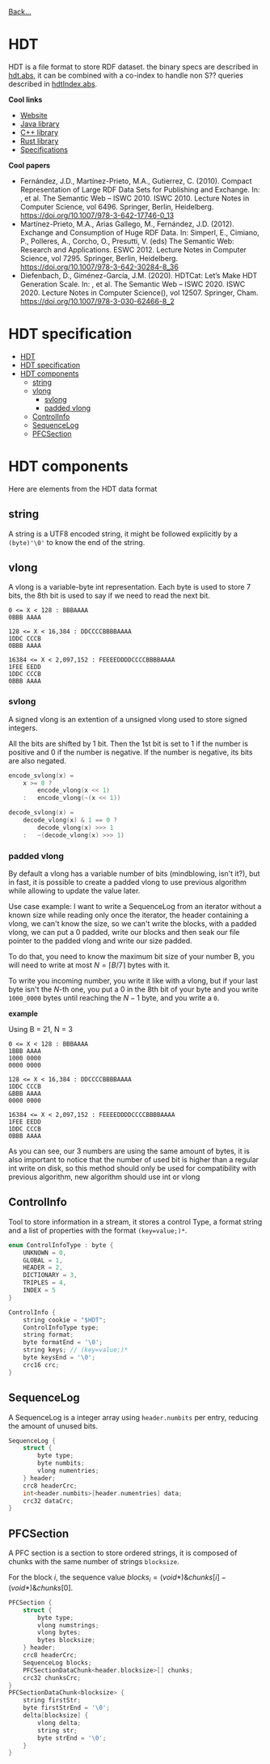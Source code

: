 [Back...](../README.md)

# HDT

HDT is a file format to store RDF dataset. the binary specs are described in [hdt.abs](hdt.abs), it can be combined with a co-index to handle non S?? queries described in [hdtIndex.abs](hdt.abs).

**Cool links**

- [Website](https://www.rdfhdt.org/)
- [Java library](https://github.com/rdfhdt/hdt-java)
- [C++ library](https://github.com/rdfhdt/hdt-cpp)
- [Rust library](https://github.com/KonradHoeffner/hdt)
- [Specifications](https://www.w3.org/Submission/2011/03/)

**Cool papers**

- Fernández, J.D., Martínez-Prieto, M.A., Gutierrez, C. (2010). Compact Representation of Large RDF Data Sets for Publishing and Exchange. In: , et al. The Semantic Web – ISWC 2010. ISWC 2010. Lecture Notes in Computer Science, vol 6496. Springer, Berlin, Heidelberg. https://doi.org/10.1007/978-3-642-17746-0_13
- Martínez-Prieto, M.A., Arias Gallego, M., Fernández, J.D. (2012). Exchange and Consumption of Huge RDF Data. In: Simperl, E., Cimiano, P., Polleres, A., Corcho, O., Presutti, V. (eds) The Semantic Web: Research and Applications. ESWC 2012. Lecture Notes in Computer Science, vol 7295. Springer, Berlin, Heidelberg. https://doi.org/10.1007/978-3-642-30284-8_36
- Diefenbach, D., Giménez-García, J.M. (2020). HDTCat: Let’s Make HDT Generation Scale. In: , et al. The Semantic Web – ISWC 2020. ISWC 2020. Lecture Notes in Computer Science(), vol 12507. Springer, Cham. https://doi.org/10.1007/978-3-030-62466-8_2

# HDT specification

- [HDT](#hdt)
- [HDT specification](#hdt-specification)
- [HDT components](#hdt-components)
  - [string](#string)
  - [vlong](#vlong)
    - [svlong](#svlong)
    - [padded vlong](#padded-vlong)
  - [ControlInfo](#controlinfo)
  - [SequenceLog](#sequencelog)
  - [PFCSection](#pfcsection)

# HDT components

Here are elements from the HDT data format

## string

A string is a UTF8 encoded string, it might be followed explicitly by a `(byte)'\0'` to know the end of the string.

## vlong

A vlong is a variable-byte int representation. Each byte is used to store 7 bits, the 8th bit is used to say if we need to read the next bit.

```
0 <= X < 128 : BBBAAAA
0BBB AAAA

128 <= X < 16,384 : DDCCCCBBBBAAAA
1DDC CCCB
0BBB AAAA

16384 <= X < 2,097,152 : FEEEEDDDDCCCCBBBBAAAA
1FEE EEDD
1DDC CCCB
0BBB AAAA

```

### svlong

A signed vlong is an extention of a unsigned vlong used to store signed integers.

All the bits are shifted by 1 bit. Then the 1st bit is set to 1 if the number is positive and 0 if the number is negative. If the number is negative, its bits are also negated.

```c++
encode_svlong(x) =
    x >= 0 ?
        encode_vlong(x << 1)
    :   encode_vlong(~(x << 1))
```

```c++
decode_svlong(x) =
    decode_vlong(x) & 1 == 0 ?
        decode_vlong(x) >>> 1
    :   ~(decode_vlong(x) >>> 1)
```

### padded vlong

By default a vlong has a variable number of bits (mindblowing, isn't it?), but in fast, it is possible to create a padded vlong to use previous algorithm while allowing to update the value later.

Use case example: I want to write a SequenceLog from an iterator without a known size while reading only once the iterator, the header containing a vlong, we can't know the size, so we can't write the blocks, with a padded vlong, we can put a 0 padded, write our blocks and then seak our file pointer to the padded vlong and write our size padded.

To do that, you need to know the maximum bit size of your number B, you will need to write at most $N = \lceil B / 7 \rceil$ bytes with it.

To write you incoming number, you write it like with a vlong, but if your last byte isn't the $N$-th one, you put a 0 in the 8th bit of your byte and you write `1000_0000` bytes until reaching the $N - 1$ byte, and you write a `0`.

**example**

Using B = 21, N = 3

```
0 <= X < 128 : BBBAAAA
1BBB AAAA
1000 0000
0000 0000

128 <= X < 16,384 : DDCCCCBBBBAAAA
1DDC CCCB
&BBB AAAA
0000 0000

16384 <= X < 2,097,152 : FEEEEDDDDCCCCBBBBAAAA
1FEE EEDD
1DDC CCCB
0BBB AAAA
```

As you can see, our 3 numbers are using the same amount of bytes, it is also important to notice that the number of used bit is higher than a regular int<n> write on disk, so this method should only be used for compatibility with previous algorithm, new algorithm should use int<n> or vlong

## ControlInfo

Tool to store information in a stream, it stores a control Type, a format string and a list of properties with the format `(key=value;)*`.

```c++
enum ControlInfoType : byte {
    UNKNOWN = 0,
    GLOBAL = 1,
    HEADER = 2,
    DICTIONARY = 3,
    TRIPLES = 4,
    INDEX = 5
}

ControlInfo {
    string cookie = "$HDT";
    ControlInfoType type;
    string format;
    byte formatEnd = '\0';
    string keys; // (key=value;)*
    byte keysEnd = '\0';
    crc16 crc;
}
```

## SequenceLog

A SequenceLog is a integer array using `header.numbits` per entry, reducing the amount of unused bits.

```c++
SequenceLog {
    struct {
        byte type;
        byte numbits;
        vlong numentries;
    } header;
    crc8 headerCrc;
    int<header.numbits>[header.numentries] data;
    crc32 dataCrc;
}
```

## PFCSection

A PFC section is a section to store ordered strings, it is composed of chunks with the same number of strings `blocksize`.

For the block $i$, the sequence value $blocks_i = (void*)\&chunks[i] - (void*)\&chunks[0]$.

```c++
PFCSection {
    struct {
        byte type;
        vlong numstrings;
        vlong bytes;
        bytes blocksize;
    } header;
    crc8 headerCrc;
    SequenceLog blocks;
    PFCSectionDataChunk<header.blocksize>[] chunks;
    crc32 chunksCrc;
}
PFCSectionDataChunk<blocksize> {
    string firstStr;
    byte firstStrEnd = '\0';
    delta[blocksize] {
        vlong delta;
        string str;
        byte strEnd = '\0';
    }
}
```
